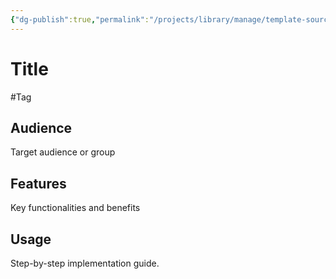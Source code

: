 ```yaml
---
{"dg-publish":true,"permalink":"/projects/library/manage/template-source/","noteIcon":"0","created":"2024-03-03T00:52:58.412+09:00","updated":"2024-03-12T18:42:41.117+09:00"}
---
```



# Title
#Tag


## Audience
Target audience or group
## Features
Key functionalities and benefits
## Usage
Step-by-step implementation guide.
